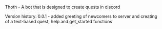 Thoth - A bot that is designed to create quests in discord

Version history:
0.0.1 - added greeting of newcomers to server and creating of a text-based quest, help and get_started functions